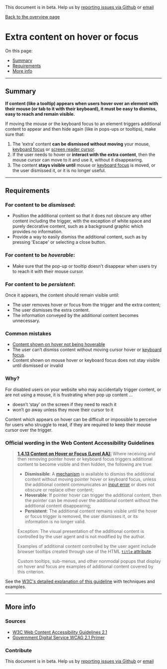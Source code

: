 This document is in beta. Help us by [reporting issues via Github](https://github.com/theappbusiness/accessibility-guidelines) or [email](mailto:a11y@kinandcarta.com)

[Back to the overview page](./../index.html)

# Extra content on hover or focus

On this page:
* [Summary](#summary)
* [Requirements](#requirements)
* [More info](#more-info)

---

## Summary

**If content (like a tooltip) appears when users hover over an element with their mouse (or tab to it with their keyboard), it must be easy to dismiss, easy to reach and remain visible.**

If moving the mouse or the keyboard focus to an element triggers additional content to appear and then hide again (like in pops-ups or tooltips), make sure that:

1. The ‘extra’ content **can be dismissed without moving** your mouse, [keyboard focus](./definitions.md#keyboard-focus) or [screen reader cursor](https://www.youtube.com/watch?v=Jao3s_CwdRU&list=PLNYkxOF6rcICWx0C9LVWWVqvHlYJyqw7g&index=10&t=2m04s).
2. If the user needs to hover or **interact with the extra content**, then the mouse cursor can move to it and use it, without it disappearing. 
3. The content **stays visible until** mouse or [keyboard focus](./definitions.md#keyboard-focus) is moved, or the user dismissed it, or it is no longer useful.

---

## Requirements

### For content to be *dismissed*:

* Position the additional content so that it does not obscure any other content including the trigger, with the exception of white space and purely decorative content, such as a background graphic which provides no information.
* Provide a way to easily dismiss the additional content, such as by pressing 'Escape' or selecting a close button.

### For content to be *hoverable*:

* Make sure that the pop-up or tooltip doesn't disappear when users try to reach it with their mouse cursor.

### For content to be *persistent*:

Once it appears, the content should remain visible until:

* The user removes hover or focus from the trigger and the extra content;
* The user dismisses the extra content.
* The information conveyed by the additional content becomes unnecessary.

### Common mistakes

* [Content shown on hover not being hoverable](https://www.w3.org/WAI/WCAG21/Techniques/failures/F95)
* The user can’t dismiss content without moving cursor hover or [keyboard focus](./definitions.md#keyboard-focus).
* Content shown on mouse hover or keyboard focus does not stay visible until dismissed or invalid

### Why?

For disabled users on your website who may accidentally trigger content, or are not using a mouse, it is frustrating when pop up content ...
* doesn’t ‘stay’ on the screen if they need to reach it
* won’t go away unless they move their cursor to it

Content which appears on hover can be difficult or impossible to perceive for users who struggle to read, if they are required to keep their mouse cursor over the trigger.

### Official wording in the Web Content Accessibility Guidelines

> [**1.4.13 Content on Hover or Focus (Level AA):**](https://www.w3.org/WAI/WCAG21/Understanding/content-on-hover-or-focus.html) Where receiving and then removing pointer hover or keyboard focus triggers additional content to become visible and then hidden, the following are true:
>
> * **Dismissible**: A [mechanism](https://www.w3.org/WAI/WCAG21/Understanding/content-on-hover-or-focus.html#dfn-mechanism) is available to dismiss the additional content without moving pointer hover or keyboard focus, unless the additional content communicates an [input error](https://www.w3.org/WAI/WCAG21/Understanding/content-on-hover-or-focus.html#dfn-input-error) or does not obscure or replace other content;
> * **Hoverable**: If pointer hover can trigger the additional content, then the pointer can be moved over the additional content without the additional content disappearing;
> * **Persistent**: The additional content remains visible until the hover or focus trigger is removed, the user dismisses it, or its information is no longer valid.
> 
> Exception: The visual presentation of the additional content is controlled by the user agent and is not modified by the author.
> 
> Examples of additional content controlled by the user agent include browser tooltips created through use of the HTML [`title` attribute](https://www.w3.org/TR/html/dom.html#the-title-attribute).
> 
> Custom tooltips, sub-menus, and other nonmodal popups that display on hover and focus are examples of additional content covered by this criterion.

See the [W3C's detailed explanation of this guideline](https://www.w3.org/WAI/WCAG21/Understanding/content-on-hover-or-focus.html) with techniques and examples.

---

## More info

### Sources

* [W3C Web Content Accessibility Guidelines 2.1](https://www.w3.org/TR/WCAG21/)
* [Government Digital Service WCAG 2.1 Primer](https://alphagov.github.io/wcag-primer/)

### Contribute

This document is in beta. Help us by [reporting issues via Github](https://github.com/theappbusiness/accessibility-guidelines) or [email](mailto:a11y@kinandcarta.com)